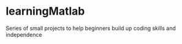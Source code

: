# learningMatlab
Series of small projects to help beginners build up coding skills and independence
